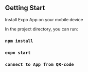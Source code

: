 ## Getting Start

Install Expo App on your mobile device

In the project directory, you can run:

### `npm install`

### `expo start`

### `connect to App from QR-code`
